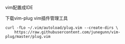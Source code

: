 vim配置成IDE

下载vim-plug vim插件管理工具

```
curl -fLo ~/.vim/autoload/plug.vim --create-dirs \
    https://raw.githubusercontent.com/junegunn/vim-plug/master/plug.vim
```



